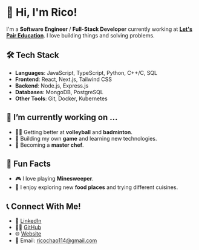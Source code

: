 # 👋 Hi, I'm Rico!

I'm a **Software Engineer** / **Full-Stack Developer** currently working at **[Let's Pair Education](https://www.letspair.ca)**. I love building things and solving problems.

## 🛠️ Tech Stack
- **Languages**: JavaScript, TypeScript, Python, C++/C, SQL
- **Frontend**: React, Next.js, Tailwind CSS
- **Backend**: Node.js, Express.js
- **Databases**: MongoDB, PostgreSQL
- **Other Tools**: Git, Docker, Kubernetes

## 🔭 I’m currently working on ...
- 🏐🏸 Getting better at **volleyball** and **badminton**.  
- 🎲 Building my own **game** and learning new technologies.  
- 🍳 Becoming a **master chef**.

## 🧩 Fun Facts
- 🎮 I love playing **Minesweeper**.
- 🍣 I enjoy exploring new **food places** and trying different cuisines.  

## 📞 Connect With Me!
- 💼 [LinkedIn](https://www.linkedin.com/in/rico-chao)
- 👨‍💻 [GitHub](https://github.com/ChicoRao)
- 🌐 [Website](https://ricochao.dev)
- 📧 Email: ricochao114@gmail.com
